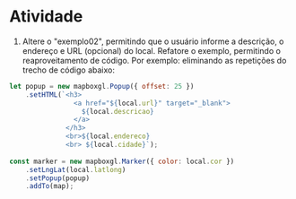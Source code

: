 # Atividade

1) Altere o "exemplo02", permitindo que o usuário informe a descrição, o endereço e URL (opcional) do local. Refatore o exemplo, permitindo o reaproveitamento de código. Por exemplo: eliminando as repetições do trecho de código abaixo:

```js
let popup = new mapboxgl.Popup({ offset: 25 })
    .setHTML(`<h3>
                <a href="${local.url}" target="_blank">
                  ${local.descricao}
                </a>
              </h3>
              <br>${local.endereco} 
              <br> ${local.cidade}`);
              
const marker = new mapboxgl.Marker({ color: local.cor })
    .setLngLat(local.latlong)
    .setPopup(popup)
    .addTo(map);

```